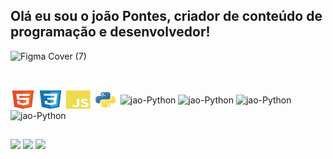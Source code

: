 ## Olá eu sou o joão Pontes, criador de conteúdo de programação e desenvolvedor!

![Figma Cover (7)](https://github.com/user-attachments/assets/a5aafbca-7cea-43fc-8f3a-843ea1b30136)


##
<div style="display: inline_block"><br>
    <img align="center" alt="jao-HTML" height="30" width="40" src="https://raw.githubusercontent.com/devicons/devicon/master/icons/html5/html5-original.svg">
  <img align="center" alt="jao-CSS" height="30" width="40" src="https://raw.githubusercontent.com/devicons/devicon/master/icons/css3/css3-original.svg">
  <img align="center" alt="jao-Js" height="30" width="40" src="https://raw.githubusercontent.com/devicons/devicon/master/icons/javascript/javascript-plain.svg">
<img align="center" alt="jao-Python" height="30" width="40" src="https://raw.githubusercontent.com/devicons/devicon/master/icons/python/python-original.svg">
  <img align="center" alt="jao-Python" height="30" width="40" img src="https://cdn.jsdelivr.net/gh/devicons/devicon@latest/icons/sqlite/sqlite-original.svg" />
<img align="center" alt="jao-Python" height="30" width="40" src="https://cdn.jsdelivr.net/gh/devicons/devicon@latest/icons/pandas/pandas-original.svg" />
  <img align="center" alt="jao-Python" height="30" width="40" src="https://cdn.jsdelivr.net/gh/devicons/devicon@latest/icons/figma/figma-original.svg" />
  <img align="center" alt="jao-Python" height="30" width="40" src="https://cdn.jsdelivr.net/gh/devicons/devicon@latest/icons/notion/notion-original.svg" />

</div>
  
  ##
 
<div> 
  <a href="https://youtube.com/@jonvlxz?si=JJ2JWi5DdBINbX7J" target="_blank"><img src="https://img.shields.io/badge/YouTube-FF0000?style=for-the-badge&logo=youtube&logoColor=white" target="_blank"></a>
  <a href="https://www.instagram.com/jonvlxz/" target="_blank"><img src="https://img.shields.io/badge/-Instagram-%23E4405F?style=for-the-badge&logo=instagram&logoColor=white" target="_blank"></a>
  <a href="https://www.linkedin.com/in/jonvlxz/" target="_blank"><img src="https://img.shields.io/badge/-LinkedIn-%230077B5?style=for-the-badge&logo=linkedin&logoColor=white" target="_blank"></a> 
  
</div>
